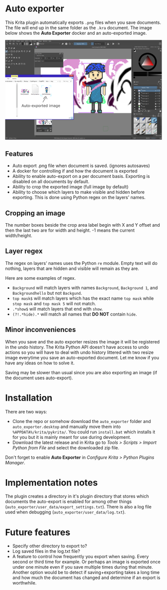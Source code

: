 # Auto exporter
This Krita plugin automatically exports `.png` files when you save documents. The file will end up in the same folder as the `.kra` document. The image below shows the **Auto Exporter** docker and an auto-exported image.

![](/docs/img/example.png)

<!--
Sections below are pasted into Manual.md except for Installation and downwards.
-->

## Features
- Auto export .png file when document is saved. (ignores autosaves)
- A docker for controlling if and how the document is exported
- Ability to enable auto-export on a per document basis. Exporting is disabled on all documents by default.
- Ability to crop the exported image (full image by default)
- Ability to choose which layers to make visible and hidden before exporting. This is done using Python regex on the layers' names.

## Cropping an image
The number boxes beside the crop area label begin with X and Y offset and then the last two are for width and height. -1 means the current width/height.

## Layer regex
The regex on layers' names uses the Python `re` module. Empty text will do nothing, layers that are hidden and visible will remain as they are.

Here are some examples of regex.
- `Background` will match layers with names `Background`, `Background 1`, and `Backgroundhello` but not `Backgund`.
- `top mask$` will match layers which has the exact name `top mask` while `stop mask` and `top mask 5` will not match.
- `.*show$` will match layers that end with `show`.
- `(?!.*hide).*` will match all names that **DO NOT** contain `hide`.

## Minor inconveniences
When you save and the auto exporter resizes the image it will be registered in
the undo history. The Krita Python API doesn't have access to undo actions so you will have to deal with undo history littered with two resize image everytime you save an auto-exported document. Let me know if you have any ideas on how to solve it.

Saving may be slower than usual since you are also exporting an image (if the document uses auto-export).

<!--
It's a bigger problem when the visibilty of many layers are changed. Your undo history will be filled with garbage.
ACTUALL NO, Krita is smart and doesn't add layer property changes to the history since we toggle the visibilty right back. Nicely done Krita developers!
Still want that undo feature in Python plugins though.
-->

# Installation
There are two ways:
- Clone the repo or somehow download the `auto_exporter` folder and `auto_exporter.desktop` and manually move them into `%APPDATA%/krita/pykrita/`. You could run `install.bat` which installs it for you but it is mainly meant for use during development.
- Download the latest release and in Krita go to *Tools > Scripts > Import Python from File* and select the downloaded zip file.

Don't forget to enable **Auto Exporter** in *Configure Krita > Python Plugins Manager*.

# Implementation notes
The plugin creates a directory in it's plugin directory that stores which documents the auto-export is enabled for among other things (`auto_exporter/user_data/export_settings.txt`). There is also a log file used when debugging (`auto_exporter/user_data/log.txt`).

# Future features
- Specify other directory to export to?
- Log saved files in the log.txt file?
- A feature to control how frequently you export when saving. Every second or third time for example. Or perhaps an image is exported once under one minute even if you save multiple times during that minute. Another option would be to detect if saving+exporting takes a long time and how much the document has changed and determine if an export is worthwhile.